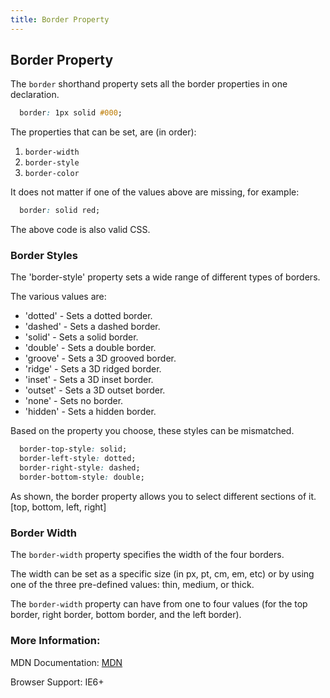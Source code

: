 ```yaml
---
title: Border Property
---
```

## Border Property

The `border` shorthand property sets all the border properties in one declaration. 
```css 
  border: 1px solid #000;
```

The properties that can be set, are (in order): 
1. `border-width`
2. `border-style`
3. `border-color`

It does not matter if one of the values above are missing, for example:

```css 
  border: solid red;
```
The above code is also valid CSS.

### Border Styles

The 'border-style' property sets a wide range of different types of borders.

The various values are:
- 'dotted' - Sets a dotted border.
- 'dashed' - Sets a dashed border.
- 'solid' - Sets a solid border.
- 'double' - Sets a double border.
- 'groove' - Sets a 3D grooved border. 
- 'ridge' - Sets a 3D ridged border. 
- 'inset' - Sets a 3D inset border. 
- 'outset' - Sets a 3D outset border.
- 'none' - Sets no border.
- 'hidden' - Sets a hidden border.

Based on the property you choose, these styles can be mismatched.
```css
  border-top-style: solid;
  border-left-style: dotted;
  border-right-style: dashed;
  border-bottom-style: double;
```
As shown, the border property allows you to select different sections of it. [top, bottom, left, right]

### Border Width
The `border-width` property specifies the width of the four borders.

The width can be set as a specific size (in px, pt, cm, em, etc) or by using one of the three pre-defined values: thin, medium, or thick.

The `border-width` property can have from one to four values (for the top border, right border, bottom border, and the left border).

### More Information:

MDN Documentation: <a href='https://developer.mozilla.org/en-US/docs/Web/CSS/border' target='_blank' rel='nofollow'>MDN</a>

Browser Support: IE6+
